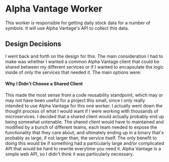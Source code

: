 # Alpha Vantage Worker

This worker is responsible for getting daily stock data for a number of symbols. It will use Alpha Vantage's API to collect this data.

## Design Decisions

I went back and forth on the design for this. The main consideration I had to make was whether I wanted a common Alpha Vantage client that could be shared between my different services or if I wanted to encapsulate the logic inside of only the services that needed it. The main options were:

#### Why I Didn't Choose a Shared Client

This made the most sense from a code reusability standpoint, which may or may not have been useful for a project this small, since I only really intended to use Alpha Vantage for this one worker. I actually went down the thought process of what I would want if I were working with thousands of microservices. I decided that a shared client would actually probably end up being somewhat untenable. The shared client would have to maintained and modified by a bunch of different teams, each team needed to expose the functionality that they care about, and ultimately ending up in a binary that's probably as large, if not larger than, the service itself. The only benefit to doing this would be if something had a particularly large and/or complicated API that would be hard to rewrite everytime you need it. Alpha Vantage is a simple web API, so I didn't think it was particularly necessary.

